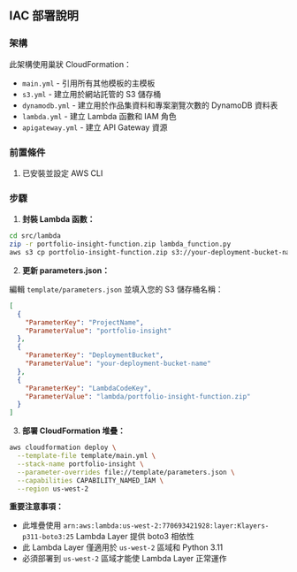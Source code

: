 ## IAC 部署說明

### 架構
此架構使用巢狀 CloudFormation：
- `main.yml` - 引用所有其他模板的主模板
- `s3.yml` - 建立用於網站託管的 S3 儲存桶
- `dynamodb.yml` - 建立用於作品集資料和專案瀏覽次數的 DynamoDB 資料表
- `lambda.yml` - 建立 Lambda 函數和 IAM 角色
- `apigateway.yml` - 建立 API Gateway 資源


### 前置條件

1. 已安裝並設定 AWS CLI
<!-- 2. 用於 Lambda 程式碼部署的 S3 -->

### 步驟

1. **封裝 Lambda 函數：**

```bash
cd src/lambda
zip -r portfolio-insight-function.zip lambda_function.py
aws s3 cp portfolio-insight-function.zip s3://your-deployment-bucket-name/lambda/
```

2. **更新 parameters.json：**

編輯 `template/parameters.json` 並填入您的 S3 儲存桶名稱：

```json
[
  {
    "ParameterKey": "ProjectName",
    "ParameterValue": "portfolio-insight"
  },
  {
    "ParameterKey": "DeploymentBucket",
    "ParameterValue": "your-deployment-bucket-name"
  },
  {
    "ParameterKey": "LambdaCodeKey",
    "ParameterValue": "lambda/portfolio-insight-function.zip"
  }
]
```

3. **部署 CloudFormation 堆疊：**

```bash
aws cloudformation deploy \
  --template-file template/main.yml \
  --stack-name portfolio-insight \
  --parameter-overrides file://template/parameters.json \
  --capabilities CAPABILITY_NAMED_IAM \
  --region us-west-2
```

**重要注意事項：**

- 此堆疊使用 `arn:aws:lambda:us-west-2:770693421928:layer:Klayers-p311-boto3:25` Lambda Layer 提供 boto3 相依性
- 此 Lambda Layer 僅適用於 `us-west-2` 區域和 Python 3.11
- 必須部署到 `us-west-2` 區域才能使 Lambda Layer 正常運作